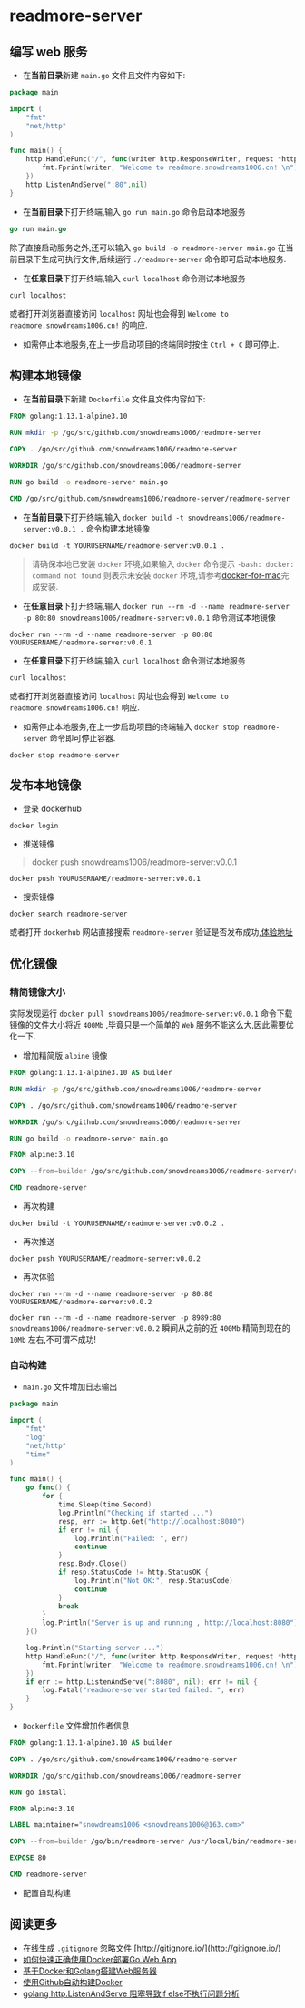 # readmore-server 

## 编写 web 服务

- 在**当前目录**新建 `main.go` 文件且文件内容如下:

```go
package main

import (
	"fmt"
	"net/http"
)

func main() {
	http.HandleFunc("/", func(writer http.ResponseWriter, request *http.Request) {
		fmt.Fprint(writer, "Welcome to readmore.snowdreams1006.cn! \n")
	})
	http.ListenAndServe(":80",nil)
}
```

- 在**当前目录**下打开终端,输入 `go run main.go` 命令启动本地服务

```go
go run main.go
```

除了直接启动服务之外,还可以输入 `go build -o readmore-server main.go` 在当前目录下生成可执行文件,后续运行 `./readmore-server` 命令即可启动本地服务.

- 在**任意目录**下打开终端,输入 `curl localhost` 命令测试本地服务

```shell script
curl localhost
```

或者打开浏览器直接访问 `localhost` 网址也会得到 `Welcome to readmore.snowdreams1006.cn!` 的响应.

- 如需停止本地服务,在上一步启动项目的终端同时按住 `Ctrl + C` 即可停止.

## 构建本地镜像

- 在**当前目录**下新建 `Dockerfile` 文件且文件内容如下:

```dockerfile
FROM golang:1.13.1-alpine3.10

RUN mkdir -p /go/src/github.com/snowdreams1006/readmore-server

COPY . /go/src/github.com/snowdreams1006/readmore-server

WORKDIR /go/src/github.com/snowdreams1006/readmore-server

RUN go build -o readmore-server main.go

CMD /go/src/github.com/snowdreams1006/readmore-server/readmore-server
```

- 在**当前目录**下打开终端,输入 `docker build -t snowdreams1006/readmore-server:v0.0.1 .` 命令构建本地镜像

```shell script
docker build -t YOURUSERNAME/readmore-server:v0.0.1 .
```

> 请确保本地已安装 `docker` 环境,如果输入 `docker` 命令提示 `-bash: docker: command not found` 则表示未安装 `docker` 环境,请参考[docker-for-mac](https://docs.docker.com/docker-for-mac/install/)完成安装.

- 在**任意目录**下打开终端,输入 `docker run --rm -d --name readmore-server -p 80:80 snowdreams1006/readmore-server:v0.0.1` 命令测试本地镜像

```shell script
docker run --rm -d --name readmore-server -p 80:80 YOURUSERNAME/readmore-server:v0.0.1
```

- 在**任意目录**下打开终端,输入 `curl localhost` 命令测试本地服务

```shell script
curl localhost
```

或者打开浏览器直接访问 `localhost` 网址也会得到 `Welcome to readmore.snowdreams1006.cn!` 响应.

-  如需停止本地服务,在上一步启动项目的终端输入 `docker stop readmore-server` 命令即可停止容器.

```shell script
docker stop readmore-server
```

## 发布本地镜像

- 登录 dockerhub

```shell script
docker login
```

- 推送镜像

> docker push snowdreams1006/readmore-server:v0.0.1

```shell script
docker push YOURUSERNAME/readmore-server:v0.0.1
```

- 搜索镜像

```shell script
docker search readmore-server
```

或者打开 `dockerhub` 网站直接搜索 `readmore-server` 验证是否发布成功,[体验地址](https://hub.docker.com/r/snowdreams1006/readmore-server)

## 优化镜像

### 精简镜像大小

实际发现运行 `docker pull snowdreams1006/readmore-server:v0.0.1` 命令下载镜像的文件大小将近 `400Mb` ,毕竟只是一个简单的 `Web` 服务不能这么大,因此需要优化一下.

- 增加精简版 `alpine` 镜像

```dockerfile
FROM golang:1.13.1-alpine3.10 AS builder

RUN mkdir -p /go/src/github.com/snowdreams1006/readmore-server

COPY . /go/src/github.com/snowdreams1006/readmore-server

WORKDIR /go/src/github.com/snowdreams1006/readmore-server

RUN go build -o readmore-server main.go

FROM alpine:3.10

COPY --from=builder /go/src/github.com/snowdreams1006/readmore-server/readmore-server /usr/local/bin/readmore-server

CMD readmore-server
```

- 再次构建

```shell script
docker build -t YOURUSERNAME/readmore-server:v0.0.2 .
```

- 再次推送

```shell script
docker push YOURUSERNAME/readmore-server:v0.0.2
```

- 再次体验

```shell script
docker run --rm -d --name readmore-server -p 80:80 YOURUSERNAME/readmore-server:v0.0.2
```

`docker run --rm -d --name readmore-server -p 8989:80 snowdreams1006/readmore-server:v0.0.2` 瞬间从之前的近 `400Mb` 精简到现在的 `10Mb` 左右,不可谓不成功!

### 自动构建

- `main.go` 文件增加日志输出

```go
package main

import (
	"fmt"
	"log"
	"net/http"
	"time"
)

func main() {
	go func() {
		for {
			time.Sleep(time.Second)
			log.Println("Checking if started ...")
			resp, err := http.Get("http://localhost:8080")
			if err != nil {
				log.Println("Failed: ", err)
				continue
			}
			resp.Body.Close()
			if resp.StatusCode != http.StatusOK {
				log.Println("Not OK:", resp.StatusCode)
				continue
			}
			break
		}
		log.Println("Server is up and running , http://localhost:8080")
	}()

	log.Println("Starting server ...")
	http.HandleFunc("/", func(writer http.ResponseWriter, request *http.Request) {
		fmt.Fprint(writer, "Welcome to readmore.snowdreams1006.cn! \n")
	})
	if err := http.ListenAndServe(":8080", nil); err != nil {
		log.Fatal("readmore-server started failed: ", err)
	}
}
```

- `Dockerfile` 文件增加作者信息

```dockerfile
FROM golang:1.13.1-alpine3.10 AS builder

COPY . /go/src/github.com/snowdreams1006/readmore-server

WORKDIR /go/src/github.com/snowdreams1006/readmore-server

RUN go install

FROM alpine:3.10

LABEL maintainer="snowdreams1006 <snowdreams1006@163.com>"

COPY --from=builder /go/bin/readmore-server /usr/local/bin/readmore-server

EXPOSE 80

CMD readmore-server
```

- 配置自动构建

## 阅读更多

- 在线生成 `.gitignore` 忽略文件 [http://gitignore.io/](http://gitignore.io/)
- [如何快速正确使用Docker部署Go Web App](https://www.jianshu.com/p/b66af29452e7)
- [基于Docker和Golang搭建Web服务器](https://www.cnblogs.com/foxy/p/9274329.html)
- [使用Github自动构建Docker](https://www.jianshu.com/p/b20bcfba52a8)
- [golang http.ListenAndServe 阻塞导致if else不执行问题分析](http://blog.yoqi.me/lyq/16889.html)

